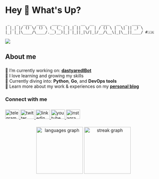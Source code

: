 <h1 align="left">Hey 👋 What's Up?</h1>

```
 _   _  ____  ____   ____  _   _  __  __   ____   __  _  ____ 
| |_| |/ () \/ () \ (_ (_`| |_| ||  \/  | / () \ |  \| || _) \
|_| |_|\____/\____/.__)__)|_| |_||_|\/|_|/__/\__\|_|\__||____/ #🇮🇷
```

<div align="left">
  <img src="https://visitor-badge.laobi.icu/badge?page_id=mrhooshmandtech.mrhooshmandtech&"  />
</div>

###

<h2 align="left">About me</h2>

###

🔭 I’m currently working on: [**dastyaredlBot**](https://github.com/mrhooshmandtech/dastyaredlBot)  <br>💖 I love learning and growing my skills  <br>🌱 Currently diving into: **Python**, **Go**, and **DevOps tools**  <br>📄 Learn more about my work & experiences on my [**personal blog**](http://mrhooshmandtech.ir/blog)

###

<h3 align="left">Connect with me</h3>

###

<div align="left">
  <a href="https://t.me/hooshmand_a1" target="_blank">
    <img src="https://raw.githubusercontent.com/maurodesouza/profile-readme-generator/master/src/assets/icons/social/telegram/default.svg" width="45" height="30" alt="telegram logo"  />
  </a>
  <a href="https://twitter.com/mrhooshmand" target="_blank">
    <img src="https://raw.githubusercontent.com/maurodesouza/profile-readme-generator/master/src/assets/icons/social/twitter/default.svg" width="45" height="30" alt="twitter logo"  />
  </a>
  <a href="https://www.linkedin.com/in/mrhooshmandtech" target="_blank">
    <img src="https://raw.githubusercontent.com/maurodesouza/profile-readme-generator/master/src/assets/icons/social/linkedin/default.svg" width="45" height="30" alt="linkedin logo"  />
  </a>
  <a href="https://www.youtube.com/@mrhooshmandtech" target="_blank">
    <img src="https://raw.githubusercontent.com/maurodesouza/profile-readme-generator/master/src/assets/icons/social/youtube/default.svg" width="45" height="30" alt="youtube logo"  />
  </a>
  <a href="https://www.instagram.com/mrhooshmandTech" target="_blank">
    <img src="https://raw.githubusercontent.com/maurodesouza/profile-readme-generator/master/src/assets/icons/social/instagram/default.svg" width="45" height="30" alt="instagram logo"  />
  </a>
</div>

###

<p align="center"></p>

###

<div align="center">
  <img src="https://github-readme-stats.vercel.app/api/top-langs?username=mrhooshmandtech&locale=en&hide_title=false&layout=compact&card_width=320&langs_count=5&theme=radical&hide_border=false&order=2" height="150" alt="languages graph"  />
  <img src="https://streak-stats.demolab.com?user=mrhooshmandtech&locale=en&mode=daily&theme=tokyonight&hide_border=false&border_radius=5&order=3" height="150" alt="streak graph"  />
</div>

###
